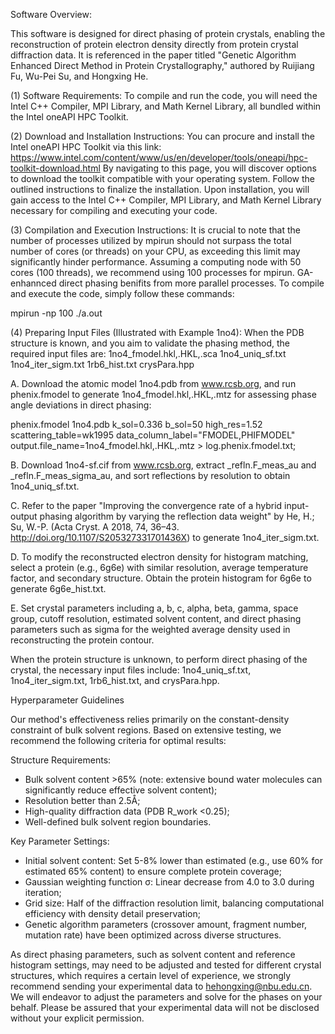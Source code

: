 Software Overview:

This software is designed for direct phasing of protein crystals, enabling the reconstruction of protein electron density directly from protein crystal diffraction data. It is referenced in the paper titled "Genetic Algorithm Enhanced Direct Method in Protein Crystallography," authored by Ruijiang Fu, Wu-Pei Su, and Hongxing He.

(1) Software Requirements: To compile and run the code, you will need the Intel C++ Compiler, MPI Library, and Math Kernel Library, all bundled within the Intel oneAPI HPC Toolkit.

(2) Download and Installation Instructions: You can procure and install the Intel oneAPI HPC Toolkit via this link: https://www.intel.com/content/www/us/en/developer/tools/oneapi/hpc-toolkit-download.html By navigating to this page, you will discover options to download the toolkit compatible with your operating system. Follow the outlined instructions to finalize the installation. Upon installation, you will gain access to the Intel C++ Compiler, MPI Library, and Math Kernel Library necessary for compiling and executing your code.

(3) Compilation and Execution Instructions: It is crucial to note that the number of processes utilized by mpirun should not surpass the total number of cores (or threads) on your CPU, as exceeding this limit may significantly hinder performance. Assuming a computing node with 50 cores (100 threads), we recommend using 100 processes for mpirun. GA-enhannced direct phasing benifits from more parallel processes. To compile and execute the code, simply follow these commands:

mpirun -np 100 ./a.out

(4) Preparing Input Files (Illustrated with Example 1no4): When the PDB structure is known, and you aim to validate the phasing method, the required input files are: 1no4_fmodel.hkl,.HKL,.sca 1no4_uniq_sf.txt 1no4_iter_sigm.txt 1rb6_hist.txt crysPara.hpp

A. Download the atomic model 1no4.pdb from www.rcsb.org, and run phenix.fmodel to generate 1no4_fmodel.hkl,.HKL,.mtz for assessing phase angle deviations in direct phasing:

phenix.fmodel 1no4.pdb k_sol=0.336 b_sol=50 high_res=1.52 scattering_table=wk1995 data_column_label="FMODEL,PHIFMODEL" output.file_name=1no4_fmodel.hkl,.HKL,.mtz > log.phenix.fmodel.txt;

B. Download 1no4-sf.cif from www.rcsb.org, extract _refln.F_meas_au and _refln.F_meas_sigma_au, and sort reflections by resolution to obtain 1no4_uniq_sf.txt.

C. Refer to the paper "Improving the convergence rate of a hybrid input-output phasing algorithm by varying the reflection data weight" by He, H.; Su, W.-P. (Acta Cryst. A 2018, 74, 36–43. http://doi.org/10.1107/S205327331701436X) to generate 1no4_iter_sigm.txt.

D. To modify the reconstructed electron density for histogram matching, select a protein (e.g., 6g6e) with similar resolution, average temperature factor, and secondary structure. Obtain the protein histogram for 6g6e to generate 6g6e_hist.txt.

E. Set crystal parameters including a, b, c, alpha, beta, gamma, space group, cutoff resolution, estimated solvent content, and direct phasing parameters such as sigma for the weighted average density used in reconstructing the protein contour.

When the protein structure is unknown, to perform direct phasing of the crystal, the necessary input files include: 1no4_uniq_sf.txt, 1no4_iter_sigm.txt, 1rb6_hist.txt, and crysPara.hpp.

Hyperparameter Guidelines

Our method's effectiveness relies primarily on the constant-density constraint of bulk solvent regions. Based on extensive testing, we recommend the following criteria for optimal results:

Structure Requirements:
- Bulk solvent content >65% (note: extensive bound water molecules can significantly reduce effective solvent content);
- Resolution better than 2.5Å;
- High-quality diffraction data (PDB R_work <0.25);
- Well-defined bulk solvent region boundaries.

Key Parameter Settings:
- Initial solvent content: Set 5-8% lower than estimated (e.g., use 60% for estimated 65% content) to ensure complete protein coverage;
- Gaussian weighting function σ: Linear decrease from 4.0 to 3.0 during iteration;
- Grid size: Half of the diffraction resolution limit, balancing computational efficiency with density detail preservation;
- Genetic algorithm parameters (crossover amount, fragment number, mutation rate) have been optimized across diverse structures.

As direct phasing parameters, such as solvent content and reference histogram settings, may need to be adjusted and tested for different crystal structures, which requires a certain level of experience, we strongly recommend sending your experimental data to hehongxing@nbu.edu.cn. We will endeavor to adjust the parameters and solve for the phases on your behalf. Please be assured that your experimental data will not be disclosed without your explicit permission.

